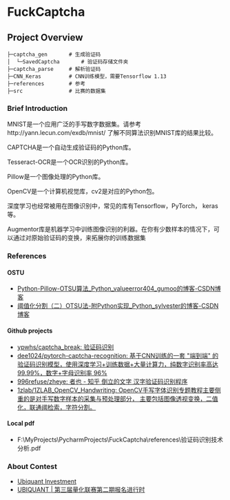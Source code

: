 # FuckCaptcha

## Project Overview
```text
├─captcha_gen       # 生成验证码
│  └─SavedCaptcha       # 验证码存储文件夹
├─captcha_parse     # 解析验证码
├─CNN_Keras         # CNN训练模型，需要Tensorflow 1.13
├─references        # 参考
├─src               # 比赛的数据集
```


### Brief Introduction
MNIST是一个应用广泛的手写数字数据集。请参考http://yann.lecun.com/exdb/mnist/ 了解不同算法识别MNIST库的结果比较。

CAPTCHA是一个自动生成验证码的Python库。

Tesseract-OCR是一个OCR识别的Python库。

Pillow是一个图像处理的Python库。

OpenCV是一个计算机视觉库，cv2是对应的Python包。

深度学习也经常被用在图像识别中，常见的库有Tensorflow，PyTorch， keras等。

Augmentor库是机器学习中训练图像识别的利器。在你有少数样本的情况下，可以通过对原始验证码的变换，来拓展你的训练数据集



### References
#### OSTU
- [Python-Pillow-OTSU算法_Python_valueerror404_gumoo的博客-CSDN博客](https://blog.csdn.net/weixin_45088342/article/details/90318580 )
- [阈值化分割（二）OTSU法-附Python实现_Python_sylvester的博客-CSDN博客](https://blog.csdn.net/u010128736/article/details/52801310?utm_source=distribute.pc_relevant.none-task )

#### Github projects
- [ypwhs/captcha_break: 验证码识别](https://github.com/ypwhs/captcha_break)
- [dee1024/pytorch-captcha-recognition: 基于CNN训练的一套 "端到端" 的验证码识别模型，使用深度学习+训练数据+大量计算力，纯数字识别率高达 99.99%，数字+字母识别率 96%](https://github.com/dee1024/pytorch-captcha-recognition )
- [996refuse/zheye: 者也 - 知乎 倒立的文字 汉字验证码识别程序](https://github.com/996refuse/zheye )
- [1zlab/1ZLAB_OpenCV_Handwriting: OpenCV手写字体识别专题教程主要侧重的是对手写数字样本的采集与预处理部分， 主要包括图像透视变换，二值化，联通阈检索，字符分割。](https://github.com/1zlab/1ZLAB_OpenCV_Handwriting )


#### Local pdf
- F:\MyProjects\PycharmProjects\FuckCaptcha\references\验证码识别技术分析.pdf


### About Contest
- [Ubiquant Investment](http://106.54.219.67:3838/qli/ubiquant_test/ )
- [UBIQUANT | 第三届量化联赛第二期报名进行时](https://mp.weixin.qq.com/s?__biz=MzIyODU3MjQ0MQ==&mid=2247484398&idx=1&sn=92af29d805d4fc0ceb3e567a0162b4d3&chksm=e84eaf98df39268e81c64773f6a639f8ff8ecf20d98fd3c11236a7620ed29089300038f8cb42&mpshare=1&scene=1&srcid=&sharer_sharetime=1582286459839&sharer_shareid=aafbb2f47154bfe5f435dd9f37d0d22c&key=0c96e6e07d1ffdfe1a5609055d9b4b862aaec9dc9c19a8cf67ad1dc4669c715f74decbb113b1764a74d9c8927b94fe0e9beaf3507501c7e0865563ec160c91e4fa73faab7224fe02bd0fda23915ff692&ascene=1&uin=MTIyMzg1NDgyMQ%3D%3D&devicetype=Windows+10&version=62080079&lang=zh_CN&exportkey=A6HJjTZu0Ge6iMt6RCT4Q7A%3D&pass_ticket=J7bJb%2BNnZE4OR%2F7qv26LhIBc4xb0C%2FRw%2BdfCiFHCK2Q%2FBeG9BCM%2FAQYfTLdnSqHp )
